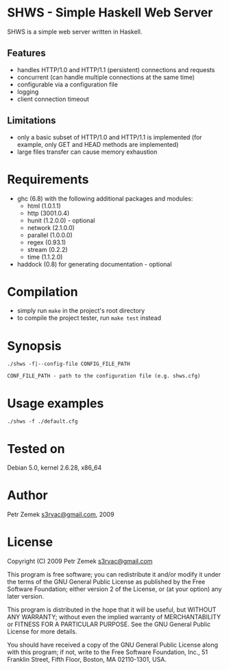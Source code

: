 SHWS - Simple Haskell Web Server
================================

SHWS is a simple web server written in Haskell.

Features
--------

* handles HTTP/1.0 and HTTP/1.1 (persistent) connections and requests
* concurrent (can handle multiple connections at the same time)
* configurable via a configuration file
* logging
* client connection timeout

Limitations
-----------

* only a basic subset of HTTP/1.0 and HTTP/1.1 is implemented (for example,
  only GET and HEAD methods are implemented)
* large files transfer can cause memory exhaustion

Requirements
============

* ghc (6.8) with the following additional packages and modules:
  * html (1.0.1.1)
  * http (3001.0.4)
  * hunit (1.2.0.0) - optional
  * network (2.1.0.0)
  * parallel (1.0.0.0)
  * regex (0.93.1)
  * stream (0.2.2)
  * time (1.1.2.0)
* haddock (0.8) for generating documentation - optional

Compilation
===========

* simply run `make` in the project's root directory
* to compile the project tester, run `make test` instead

Synopsis
========

```
./shws -f|--config-file CONFIG_FILE_PATH

CONF_FILE_PATH - path to the configuration file (e.g. shws.cfg)
```

Usage examples
==============

```
./shws -f ./default.cfg
```

Tested on
=========

Debian 5.0, kernel 2.6.28, x86_64

Author
======

Petr Zemek <s3rvac@gmail.com>, 2009

License
=======

Copyright (C) 2009 Petr Zemek <s3rvac@gmail.com>

This program is free software; you can redistribute it and/or
modify it under the terms of the GNU General Public License
as published by the Free Software Foundation; either version 2
of the License, or (at your option) any later version.

This program is distributed in the hope that it will be useful,
but WITHOUT ANY WARRANTY; without even the implied warranty of
MERCHANTABILITY or FITNESS FOR A PARTICULAR PURPOSE.  See the
GNU General Public License for more details.

You should have received a copy of the GNU General Public License
along with this program; if not, write to the Free Software
Foundation, Inc., 51 Franklin Street, Fifth Floor, Boston, MA  02110-1301,
USA.
